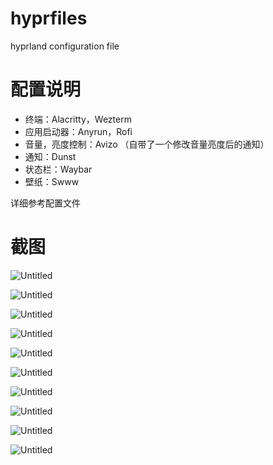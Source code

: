 # hyprfiles
hyprland configuration file
# 配置说明

- 终端：Alacritty，Wezterm
- 应用启动器：Anyrun，Rofi
- 音量，亮度控制：Avizo （自带了一个修改音量亮度后的通知）
- 通知：Dunst
- 状态栏：Waybar
- 壁纸：Swww

详细参考配置文件

# 截图
![Untitled](screenshot/8.png)

![Untitled](screenshot/9.png)

![Untitled](screenshot/10.png)

![Untitled](screenshot/1.png)

![Untitled](screenshot/2.png)

![Untitled](screenshot/3.png)

![Untitled](screenshot/4.png)

![Untitled](screenshot/5.png)

![Untitled](screenshot/6.png)

![Untitled](screenshot/7.png)


